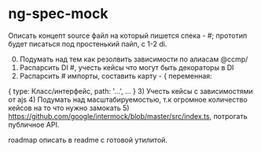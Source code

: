 # ng-spec-mock

Описать концепт
source файл на который пишется спека - #;
прототип будет писаться под простенький пайп, с 1-2 di.

0) Подумать над тем как резолвить зависимости по алиасам @ccmp/
1) Распарсить DI #, учесть кейсы что могут быть декораторы в DI
2) Распарсить # импорты, составить карту - { переменная:

{ type: Класс/интерфейс, path: '...', ... }
3) Учесть кейсы с зависимостями от ajs
4) Подумать над масштабируемостью, т.к огромное количество кейсов на то что нужно замокать
5) https://github.com/google/intermock/blob/master/src/index.ts, потрогать публичное API.

roadmap описать в readme с готовой утилитой.
